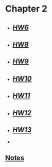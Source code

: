 # **Chapter 2**

- ## [***HW6***](/MATH18/CH2/HW6)
- ## [***HW8***](/MATH18/CH2/HW8)
- ## [***HW9***](/MATH18/CH2/HW9)
- ## [***HW10***](/MATH18/CH2/HW10)
- ## [***HW11***](/MATH18/CH2/HW11)
- ## [***HW12***](/MATH18/CH2/HW12)
- ## [***HW13***](/MATH18/CH2/HW13)<br>
- 
## [**Notes**](/MATH18/CH2/CH2notes)